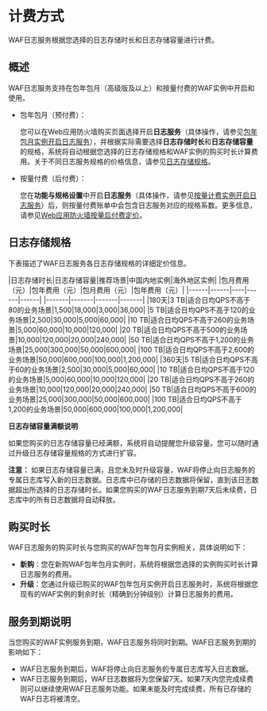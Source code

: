 # 计费方式

WAF日志服务根据您选择的日志存储时长和日志存储容量进行计费。

## 概述

WAF日志服务支持在包年包月（高级版及以上）和按量付费的WAF实例中开启和使用。

-   包年包月（预付费）：

    您可以在Web应用防火墙购买页面选择开启**日志服务**（具体操作，请参见[包年包月实例开启日志服务](/cn.zh-CN/日志管理/日志服务/开启WAF日志服务.md)），并根据实际需要选择**日志存储时长**和**日志存储容量**的规格，系统将自动根据您选择的日志存储规格和WAF实例的购买时长计算费用。关于不同日志服务规格的价格信息，请参见[日志存储规格](#section_pvh_41m_qfb)。

-   按量付费（后付费）：

    您在**功能与规格设置**中开启**日志服务**（具体操作，请参见[按量计费实例开启日志服务](/cn.zh-CN/日志管理/日志服务/开启WAF日志服务.md)）后，则按量付费账单中会包含日志服务对应的规格系数。更多信息，请参见[Web应用防火墙按量后付费定价](https://www.aliyun.com/price/product?#/waf/detail)。


## 日志存储规格

下表描述了WAF日志服务各日志存储规格的详细定价信息。

|日志存储时长|日志存储容量|推荐场景|中国内地实例|海外地区实例|
|包月费用（元）|包年费用（元）|包月费用（元）|包年费用（元）|
|------|------|----|------|------|
|-------|-------|-------|-------|
|180天|3 TB|适合日均QPS不高于80的业务场景|1,500|18,000|3,000|36,000|
|5 TB|适合日均QPS不高于120的业务场景|2,500|30,000|5,000|60,000|
|10 TB|适合日均QPS不高于260的业务场景|5,000|60,000|10,000|120,000|
|20 TB|适合日均QPS不高于500的业务场景|10,000|120,000|20,000|240,000|
|50 TB|适合日均QPS不高于1,200的业务场景|25,000|300,000|50,000|600,000|
|100 TB|适合日均QPS不高于2,600的业务场景|50,000|600,000|100,000|1,200,000|
|360天|5 TB|适合日均QPS不高于60的业务场景|2,500|30,000|5,000|60,000|
|10 TB|适合日均QPS不高于120的业务场景|5,000|60,000|10,000|120,000|
|20 TB|适合日均QPS不高于260的业务场景|10,000|120,000|20,000|240,000|
|50 TB|适合日均QPS不高于600的业务场景|25,000|300,000|50,000|600,000|
|100 TB|适合日均QPS不高于1,200的业务场景|50,000|600,000|100,000|1,200,000|

**日志存储容量满额说明**

如果您购买的日志存储容量已经满额，系统将自动提醒您升级容量。您可以随时通过升级日志存储容量规格的方式进行扩容。

**注意：** 如果日志存储容量已满，且您未及时升级容量，WAF将停止向日志服务的专属日志库写入新的日志数据。日志库中已存储的日志数据将保留，直到该日志数据超出所选择的日志存储时长。如果您购买的WAF日志服务到期7天后未续费，日志库中的所有日志数据将自动释放。

## 购买时长

WAF日志服务的购买时长与您购买的WAF包年包月实例相关，具体说明如下：

-   **新购**：您在新购WAF包年包月实例时，系统将根据您选择的实例购买时长计算日志服务的费用。
-   **升级**：您通过升级已购买的WAF包年包月实例开启日志服务时，系统将根据您现有的WAF实例的剩余时长（精确到分钟级别）计算日志服务的费用。

## 服务到期说明

当您购买的WAF实例服务到期，WAF日志服务将同时到期。WAF日志服务到期的影响如下：

-   WAF日志服务到期后，WAF将停止向日志服务的专属日志库写入日志数据。
-   WAF日志服务到期后，WAF日志数据将为您保留7天。如果7天内您完成续费则可以继续使用WAF日志服务功能。如果未能及时完成续费，所有已存储的WAF日志将被清空。

